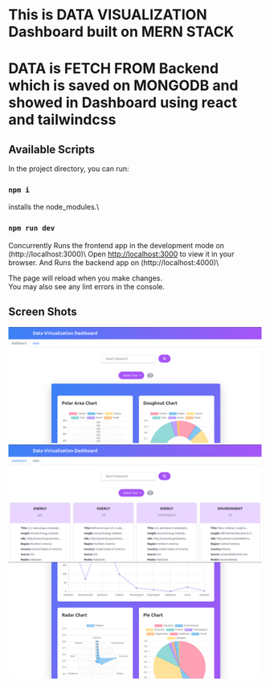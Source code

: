# This is DATA VISUALIZATION Dashboard built on MERN STACK

# DATA is FETCH FROM Backend which is saved on MONGODB and showed in Dashboard using react and tailwindcss

## Available Scripts

In the project directory, you can run:

### `npm i`

installs the node_modules.\

### `npm run dev`

Concurrently Runs the frontend app in the development mode on (http://localhost:3000)\ 
Open [http://localhost:3000](http://localhost:3000) to view it in your browser.
And Runs the backend app on (http://localhost:4000)\ 



The page will reload when you make changes.\
You may also see any lint errors in the console.

## Screen Shots
![alt text](./screenShots/Img1.png)
![alt text](./screenShots/Img2.png)
![alt text](./screenShots/Img3.png)


